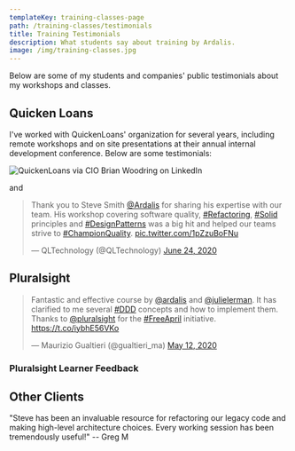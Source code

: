 ```yaml
---
templateKey: training-classes-page
path: /training-classes/testimonials
title: Training Testimonials
description: What students say about training by Ardalis.
image: /img/training-classes.jpg
---
```


Below are some of my students and companies' public testimonials about my workshops and classes.

## Quicken Loans

I've worked with QuickenLoans' organization for several years, including remote workshops and on site presentations at their annual internal development conference. Below are some testimonials:

![QuickenLoans via CIO Brian Woodring on LinkedIn](/img/brian-woodring-quicken-linkedin.png)

and

<blockquote class="twitter-tweet"><p lang="en" dir="ltr">Thank you to Steve Smith <a href="https://twitter.com/ardalis?ref_src=twsrc%5Etfw">@Ardalis</a> for sharing his expertise with our team. His workshop covering software quality, <a href="https://twitter.com/hashtag/Refactoring?src=hash&amp;ref_src=twsrc%5Etfw">#Refactoring</a>, <a href="https://twitter.com/hashtag/Solid?src=hash&amp;ref_src=twsrc%5Etfw">#Solid</a> principles and <a href="https://twitter.com/hashtag/DesignPatterns?src=hash&amp;ref_src=twsrc%5Etfw">#DesignPatterns</a> was a big hit and helped our teams strive to <a href="https://twitter.com/hashtag/ChampionQuality?src=hash&amp;ref_src=twsrc%5Etfw">#ChampionQuality</a>. <a href="https://t.co/1pZzuBoFNu">pic.twitter.com/1pZzuBoFNu</a></p>&mdash; QLTechnology (@QLTechnology) <a href="https://twitter.com/QLTechnology/status/1275806385918230528?ref_src=twsrc%5Etfw">June 24, 2020</a></blockquote> <script async src="https://platform.twitter.com/widgets.js" charset="utf-8"></script>

## Pluralsight

<blockquote class="twitter-tweet"><p lang="en" dir="ltr">Fantastic and effective course by <a href="https://twitter.com/ardalis?ref_src=twsrc%5Etfw">@ardalis</a> and <a href="https://twitter.com/julielerman?ref_src=twsrc%5Etfw">@julielerman</a>. It has clarified to me several <a href="https://twitter.com/hashtag/DDD?src=hash&amp;ref_src=twsrc%5Etfw">#DDD</a> concepts and how to implement them. Thanks to <a href="https://twitter.com/pluralsight?ref_src=twsrc%5Etfw">@pluralsight</a> for the <a href="https://twitter.com/hashtag/FreeApril?src=hash&amp;ref_src=twsrc%5Etfw">#FreeApril</a> initiative. <a href="https://t.co/iybhE56VKo">https://t.co/iybhE56VKo</a></p>&mdash; Maurizio Gualtieri (@gualtieri_ma) <a href="https://twitter.com/gualtieri_ma/status/1260125331597516802?ref_src=twsrc%5Etfw">May 12, 2020</a></blockquote> <script async src="https://platform.twitter.com/widgets.js" charset="utf-8"></script>

### Pluralsight Learner Feedback



## Other Clients

"Steve has been an invaluable resource for refactoring our legacy code and making high-level architecture choices. Every working session has been tremendously useful!"
-- Greg M
